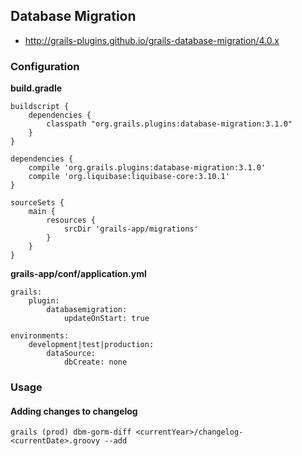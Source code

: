 
## Database Migration

- http://grails-plugins.github.io/grails-database-migration/4.0.x

### Configuration

**build.gradle**

    buildscript {
        dependencies {
            classpath "org.grails.plugins:database-migration:3.1.0"
        }
    }
    
    dependencies {
        compile 'org.grails.plugins:database-migration:3.1.0'
        compile 'org.liquibase:liquibase-core:3.10.1'
    }

    sourceSets {
        main {
            resources {
                srcDir 'grails-app/migrations'
            }
        }
    }

**grails-app/conf/application.yml**

    grails:
        plugin:
            databasemigration:
                updateOnStart: true

    environments:
        development|test|production:
            dataSource:
                dbCreate: none
    
### Usage
#### Adding changes to changelog

    grails (prod) dbm-gorm-diff <currentYear>/changelog-<currentDate>.groovy --add
  
